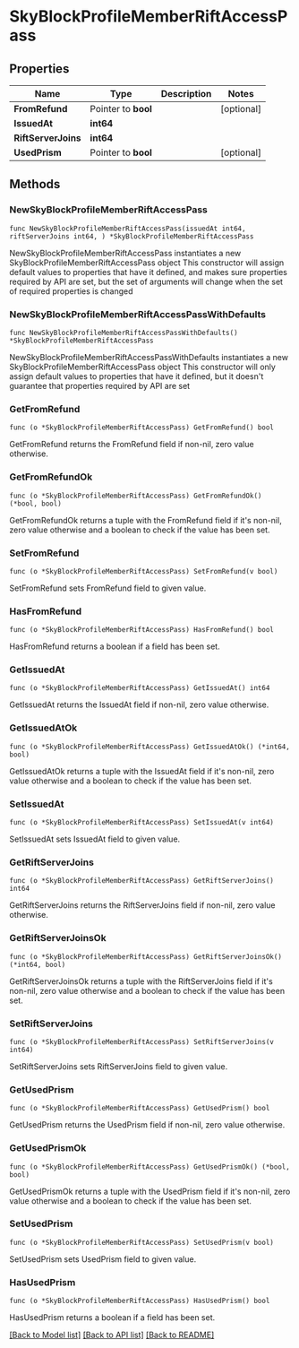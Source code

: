 # SkyBlockProfileMemberRiftAccessPass

## Properties

Name | Type | Description | Notes
------------ | ------------- | ------------- | -------------
**FromRefund** | Pointer to **bool** |  | [optional] 
**IssuedAt** | **int64** |  | 
**RiftServerJoins** | **int64** |  | 
**UsedPrism** | Pointer to **bool** |  | [optional] 

## Methods

### NewSkyBlockProfileMemberRiftAccessPass

`func NewSkyBlockProfileMemberRiftAccessPass(issuedAt int64, riftServerJoins int64, ) *SkyBlockProfileMemberRiftAccessPass`

NewSkyBlockProfileMemberRiftAccessPass instantiates a new SkyBlockProfileMemberRiftAccessPass object
This constructor will assign default values to properties that have it defined,
and makes sure properties required by API are set, but the set of arguments
will change when the set of required properties is changed

### NewSkyBlockProfileMemberRiftAccessPassWithDefaults

`func NewSkyBlockProfileMemberRiftAccessPassWithDefaults() *SkyBlockProfileMemberRiftAccessPass`

NewSkyBlockProfileMemberRiftAccessPassWithDefaults instantiates a new SkyBlockProfileMemberRiftAccessPass object
This constructor will only assign default values to properties that have it defined,
but it doesn't guarantee that properties required by API are set

### GetFromRefund

`func (o *SkyBlockProfileMemberRiftAccessPass) GetFromRefund() bool`

GetFromRefund returns the FromRefund field if non-nil, zero value otherwise.

### GetFromRefundOk

`func (o *SkyBlockProfileMemberRiftAccessPass) GetFromRefundOk() (*bool, bool)`

GetFromRefundOk returns a tuple with the FromRefund field if it's non-nil, zero value otherwise
and a boolean to check if the value has been set.

### SetFromRefund

`func (o *SkyBlockProfileMemberRiftAccessPass) SetFromRefund(v bool)`

SetFromRefund sets FromRefund field to given value.

### HasFromRefund

`func (o *SkyBlockProfileMemberRiftAccessPass) HasFromRefund() bool`

HasFromRefund returns a boolean if a field has been set.

### GetIssuedAt

`func (o *SkyBlockProfileMemberRiftAccessPass) GetIssuedAt() int64`

GetIssuedAt returns the IssuedAt field if non-nil, zero value otherwise.

### GetIssuedAtOk

`func (o *SkyBlockProfileMemberRiftAccessPass) GetIssuedAtOk() (*int64, bool)`

GetIssuedAtOk returns a tuple with the IssuedAt field if it's non-nil, zero value otherwise
and a boolean to check if the value has been set.

### SetIssuedAt

`func (o *SkyBlockProfileMemberRiftAccessPass) SetIssuedAt(v int64)`

SetIssuedAt sets IssuedAt field to given value.


### GetRiftServerJoins

`func (o *SkyBlockProfileMemberRiftAccessPass) GetRiftServerJoins() int64`

GetRiftServerJoins returns the RiftServerJoins field if non-nil, zero value otherwise.

### GetRiftServerJoinsOk

`func (o *SkyBlockProfileMemberRiftAccessPass) GetRiftServerJoinsOk() (*int64, bool)`

GetRiftServerJoinsOk returns a tuple with the RiftServerJoins field if it's non-nil, zero value otherwise
and a boolean to check if the value has been set.

### SetRiftServerJoins

`func (o *SkyBlockProfileMemberRiftAccessPass) SetRiftServerJoins(v int64)`

SetRiftServerJoins sets RiftServerJoins field to given value.


### GetUsedPrism

`func (o *SkyBlockProfileMemberRiftAccessPass) GetUsedPrism() bool`

GetUsedPrism returns the UsedPrism field if non-nil, zero value otherwise.

### GetUsedPrismOk

`func (o *SkyBlockProfileMemberRiftAccessPass) GetUsedPrismOk() (*bool, bool)`

GetUsedPrismOk returns a tuple with the UsedPrism field if it's non-nil, zero value otherwise
and a boolean to check if the value has been set.

### SetUsedPrism

`func (o *SkyBlockProfileMemberRiftAccessPass) SetUsedPrism(v bool)`

SetUsedPrism sets UsedPrism field to given value.

### HasUsedPrism

`func (o *SkyBlockProfileMemberRiftAccessPass) HasUsedPrism() bool`

HasUsedPrism returns a boolean if a field has been set.


[[Back to Model list]](../README.md#documentation-for-models) [[Back to API list]](../README.md#documentation-for-api-endpoints) [[Back to README]](../README.md)


